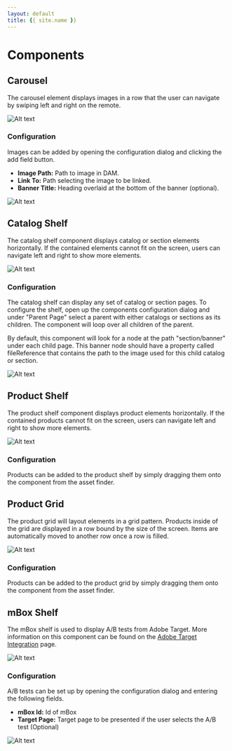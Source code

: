 ```yaml
---
layout: default
title: {{ site.name }}
---
```


# Components

## <a name="carousel" class="anchor">Carousel</a>
The carousel element displays images in a row that the user can navigate by swiping left and right on the remote.

![Alt text](images/carousel.png)

### Configuration

Images can be added by opening the configuration dialog and clicking the add field button.

* <b>Image Path:</b> Path to image in DAM.
* <b>Link To:</b> Path selecting the image to be linked.
* <b>Banner Title:</b> Heading overlaid at the bottom of the banner (optional).

![Alt text](images/carousel_settings.png)

## <a name="catalogShelf" class="anchor">Catalog Shelf</a>
The catalog shelf component displays catalog or section elements horizontally. If the contained elements cannot fit on the screen, users can navigate left and right to show more elements.

![Alt text](images/catalogShelf.png)

### Configuration

The catalog shelf can display any set of catalog or section pages. To configure the shelf, open up the components configuration dialog and under "Parent Page" select a parent with either catalogs or sections as its children. The component will loop over all children of the parent. 

By default, this component will look for a node at the path "section/banner" under each child page. This banner node should have a property called fileReference that contains the path to the image used for this child catalog or section.

![Alt text](images/catalog_shelf_settings.png)


## <a name="productShelf" class="anchor">Product Shelf</a>
The product shelf component displays product elements horizontally. If the contained products cannot fit on the screen, users can navigate left and right to show more elements.

![Alt text](images/productShelf.png)

### Configuration

Products can be added to the product shelf by simply dragging them onto the component from the asset finder.


## <a name="productGrid" class="anchor">Product Grid</a>
The product grid will layout elements in a grid pattern. Products inside of the grid are displayed in a row bound by the size of the screen. Items are automatically moved to another row once a row is filled.

![Alt text](images/productGrid.png)

### Configuration

Products can be added to the product grid by simply dragging them onto the component from the asset finder.


## <a name="target" class="anchor">mBox Shelf</a>
The mBox shelf is used to display A/B tests from Adobe Target. More information on this component can be found on the [Adobe Target Integration](target.html) page.

![Alt text](images/target.png)

### Configuration

A/B tests can be set up by opening the configuration dialog and entering the following fields.

* <b>mBox Id:</b> Id of mBox
* <b>Target Page:</b> Target page to be presented if the user selects the A/B test (Optional)

![Alt text](images/target_settings.png)


